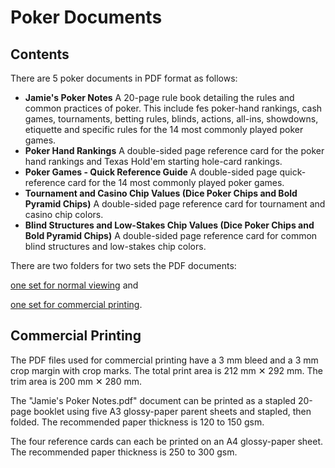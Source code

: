 # Poker Documents

## Contents

There are 5 poker documents in PDF format as follows:

- **Jamie's Poker Notes**
  A 20-page rule book detailing the rules and common practices of poker. This include fes poker-hand rankings, cash games, tournaments, betting rules, blinds, actions, all-ins, showdowns, etiquette and specific rules for the 14 most commonly played poker games. 
- **Poker Hand Rankings**
  A double-sided page reference card for the poker hand rankings and Texas Hold'em starting hole-card rankings.
- **Poker Games - Quick Reference Guide**
  A double-sided page quick-reference card for the 14 most commonly played poker games. 
- **Tournament and Casino Chip Values (Dice Poker Chips and Bold Pyramid Chips)**
  A double-sided page reference card for tournament and casino chip colors.
- **Blind Structures and Low-Stakes Chip Values  (Dice Poker Chips and Bold Pyramid Chips)**
  A double-sided page reference card for common blind structures and low-stakes chip colors.

There are two folders for two sets the PDF documents:

 <a href="https://github.com/Jalopy-Tech/Poker-Documents/tree/master/Poker%20PDF%20Documents%20(for%20viewing)">one set for normal viewing</a>  and

 <a href="https://github.com/Jalopy-Tech/Poker-Documents/tree/master/Poker%20PDF%20Documents%20(use%20for%20commercial%20printing)">one set for commercial printing</a>.

## Commercial Printing

The PDF files used for commercial printing have a 3 mm bleed and a 3 mm crop margin with crop marks. The total print area is 212 mm ✕ 292 mm. The trim area is 200 mm ✕ 280 mm.

The "Jamie's Poker Notes.pdf" document can be printed as a stapled 20-page booklet using five A3 glossy-paper parent sheets and stapled, then folded. The recommended paper thickness is 120 to 150 gsm.

The four reference cards can each be printed on an A4 glossy-paper sheet. The recommended paper thickness is 250 to 300 gsm.

